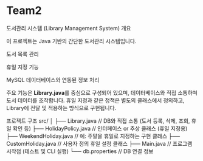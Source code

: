 # Team2

도서관리 시스템 (Library Management System)
개요

이 프로젝트는 Java 기반의 간단한 도서관리 시스템입니다.

도서 목록 관리

휴일 지정 기능

MySQL 데이터베이스와 연동된 정보 처리

주요 기능은 **Library.java**를 중심으로 구성되어 있으며, 데이터베이스와 직접 소통하며 도서 데이터를 조작합니다.
휴일 지정과 같은 정책은 별도의 클래스에서 정의하고, Library에 전달 및 적용하는 방식으로 구현됩니다.

프로젝트 구조
src/
│
├── Library.java          // DB와 직접 소통 (도서 등록, 삭제, 조회, 휴일 확인 등)
├── HolidayPolicy.java    // 인터페이스 or 추상 클래스 (휴일 지정용)
├── WeekendHoliday.java   // 예: 주말을 휴일로 지정하는 구현 클래스
├── CustomHoliday.java    // 사용자 정의 휴일 설정 클래스
├── Main.java             // 프로그램 시작점 (테스트 및 CLI 실행)
└── db.properties         // DB 연결 정보


